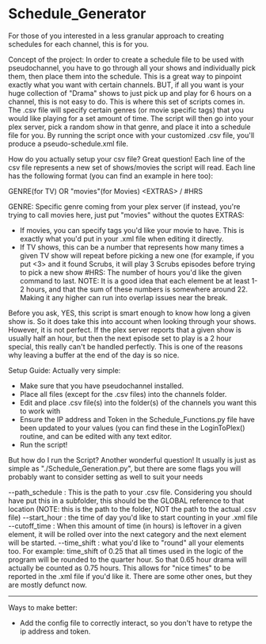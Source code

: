 # Schedule_Generator
For those of you interested in a less granular approach to creating schedules for each channel, this is for you.

Concept of the project:
In order to create a schedule file to be used with pseudochannel, you have to go through all your shows and individually pick them, then place them into the schedule.  This is a great way to pinpoint exactly what you want with certain channels.  BUT, if all you want is your huge collection of "Drama" shows to just pick up and play for 6 hours on a channel, this is not easy to do.
This is where this set of scripts comes in.  The .csv file will specify certain genres (or movie specific tags) that you would like playing for a set amount of time.  The script will then go into your plex server, pick a random show in that genre, and place it into a schedule file for you.  By running the script once with your customized .csv file, you'll produce a pseudo-schedule.xml file.

How do you actually setup your csv file?
Great question!  Each line of the csv file represents a new set of shows/movies the script will read. Each line has the following format (you can find an example in here too):


GENRE(for TV) OR "movies"(for Movies)     \<EXTRAS\>       /    #HRS


GENRE: Specific genre coming from your plex server (if instead, you're trying to call movies here, just put "movies" without the quotes
EXTRAS:
- If movies, you can specify tags you'd like your movie to have.  This is exactly what you'd put in your .xml file when editing it directly.
- If TV shows, this can be a number that represents how many times a given TV show will repeat before picking a new one (for example, if you put <3> and it found Scrubs, it will play 3 Scrubs episodes before trying to pick a new show
#HRS: The number of hours you'd like the given command to last. NOTE: It is a good idea that each element be at least 1-2 hours, and that the sum of these numbers is somewhere around 22.  Making it any higher can run into overlap issues near the break.

Before you ask, YES, this script is smart enough to know how long a given show is.  So it does take this into account when looking through your shows.  However, it is not perfect.  If the plex server reports that a given show is usually half an hour, but then the next episode set to play is a 2 hour special, this really can't be handled perfectly.  This is one of  the reasons why leaving a buffer at the end of the day is so nice.


Setup Guide:
Actually very simple:
- Make sure that you have pseudochannel installed.
- Place all files (except for the .csv files) into the channels folder.
- Edit and place .csv file(s) into the folder(s) of the channels you want this to work with
- Ensure the IP address and Token in the Schedule_Functions.py file have been updated to your values (you can find these in the LoginToPlex() routine, and can be edited with any text editor.
- Run the script!

But how do I run the Script?
Another wonderful question!  It usually is just as simple as "./Schedule_Generation.py", but there are some flags you will probably want to consider setting as well to suit your needs


--path_schedule : This is the path to your .csv file.  Considering you should have put this in a subfolder, this should be the GLOBAL reference to that location (NOTE: this is the path to the folder, NOT the path to the actual .csv file)
--start_hour : the time of day you'd like to start counting in your .xml file 
--cutoff_time : When this amount of time (in hours) is leftover in a given element, it will be rolled over into the next category and the next element will be started.
--time_shift : what you'd like to "round" all your elements too.  For example: time_shift of 0.25 that all times used in the logic of the program will be rounded to the quarter hour.  So that 0.65 hour drama will actually be counted as 0.75 hours.  This allows for "nice times" to be reported in the .xml file if you'd like it.
There are some other ones, but they are mostly defunct now.

------------------------------------------------

Ways to make better:
- Add the config file to correctly interact, so you don't have to retype the ip address and token.
